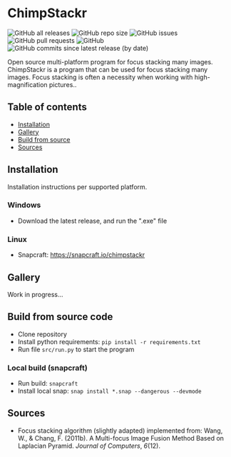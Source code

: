 # ChimpStackr
![GitHub all releases](https://img.shields.io/github/downloads/noah-peeters/ChimpStackr/total) ![GitHub repo size](https://img.shields.io/github/repo-size/noah-peeters/ChimpStackr) ![GitHub issues](https://img.shields.io/github/issues-raw/noah-peeters/ChimpStackr) ![GitHub pull requests](https://img.shields.io/github/issues-pr-raw/noah-peeters/ChimpStackr) ![GitHub](https://img.shields.io/github/license/noah-peeters/ChimpStackr) ![GitHub commits since latest release (by date)](https://img.shields.io/github/commits-since/noah-peeters/ChimpStackr/latest)

Open source multi-platform program for focus stacking many images. ChimpStackr is a program that can be used for focus stacking many images.
Focus stacking is often a necessity when working with high-magnification pictures.. 
## Table of contents
* [Installation](#installation)
* [Gallery](#gallery)
* [Build from source](#build-from-source-code)
* [Sources](#sources)
## Installation
Installation instructions per supported platform.
### Windows
* Download the latest release, and run the ".exe" file
### Linux
* Snapcraft: https://snapcraft.io/chimpstackr

## Gallery
Work in progress...

## Build from source code
* Clone repository
* Install python requirements:  ``pip install -r requirements.txt``
* Run file ``src/run.py`` to start the program
### Local build  (snapcraft)
* Run build: ```snapcraft```
* Install local snap: ```snap install *.snap --dangerous --devmode```

## Sources
* Focus stacking algorithm (slightly adapted) implemented from:
Wang, W., & Chang, F. (2011b). A Multi-focus Image Fusion Method Based on Laplacian Pyramid. _Journal of Computers_, _6_(12).
